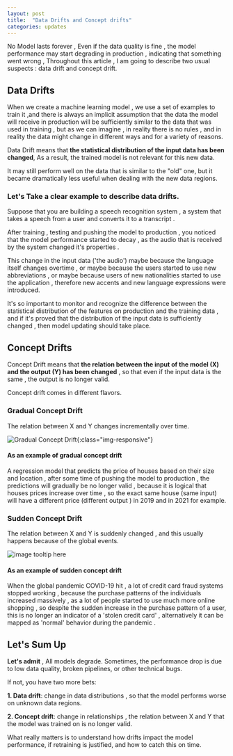 ```yaml
---
layout: post
title:  "Data Drifts and Concept drifts"
categories: updates
---
```



No Model lasts forever , Even if the data quality is fine , the model performance may start degrading in production , indicating that something went wrong ,
Throughout this article , I am going to describe two usual suspects : data drift and concept drift.

## Data Drifts

When we create a machine learning model , we use a set of examples to train it ,and there is always an implicit assumption that the data the model will receive in production will be sufficiently similar to the data that was used in training , but as we can imagine , in reality there is no rules , and in reality the data might change in different ways and for a variety of reasons.


Data Drift means that **the statistical distribution of the input data has been changed**, As a result, the trained model is not relevant for this new data.

It may still perform well on the data that is similar to the "old" one, but it became dramatically less useful when dealing with the new data regions.

<!---excerpt-break-->

### Let's Take a clear example to describe data drifts.

Suppose that you are building a speech recognition system , a system that takes a speech from a user and converts it to a transcript .

After training , testing and pushing the model to production , you noticed that the model performance started to decay , as the audio that is received by the system changed it's properties .

This change in the input data ('the audio') maybe because the language itself changes overtime , or maybe because the users started to use new abbreviations , or maybe because users of new nationalities started to use the application , therefore new accents and new language expressions were introduced.

It's so important to monitor and recognize the difference between the statistical distribution of the features on production and the training data , and if it's proved that the distribution of the input data is sufficiently changed , then model updating should take place.

## Concept Drifts

Concept Drift means that **the relation between the input of the model (X) and the output (Y) has been changed** , so that even if the input data is the same , the output is no longer valid. <br>

Concept drift comes in different flavors.

### Gradual Concept Drift

The relation between X and Y changes incrementally over time. <br>

![Gradual Concept Drift](/docs/mages/data_drifts_and_concept_drifts){:class="img-responsive"}




#### As an example of gradual concept drift


A regression model that predicts the price of houses based on their size and location , after some time of pushing the model to production , the predictions will gradually be no longer valid , because it is logical that houses prices increase over time , so the exact same house (same input) will have a different price (different output ) in 2019 and in 2021 for example.


### Sudden Concept Drift

The relation between X and Y is suddenly changed , and this usually happens because of the global events.

![image tooltip here](/_posts/1.png)


#### As an example of sudden concept drift

When the global pandemic COVID-19 hit , a lot of credit card fraud systems stopped working , because the purchase patterns of the individuals increased massively , as a lot of people started to use much more online shopping , so despite the sudden increase in the purchase pattern of a user, this is no longer an indicator of a 'stolen credit card' , alternatively it can be mapped as 'normal' behavior during the pandemic .


## Let's Sum Up

**Let's admit** , All models degrade. Sometimes, the performance drop is due to low data quality, broken pipelines, or other technical bugs. <br>

If not, you have two more bets:

**1. Data drift**: change in data distributions , so that the model performs worse on unknown data regions.


**2. Concept drift**: change in relationships , the relation between X and Y that the model was trained on is no longer valid.


What really matters is to understand how drifts impact the model performance, if retraining is justified, and how to catch this on time.

